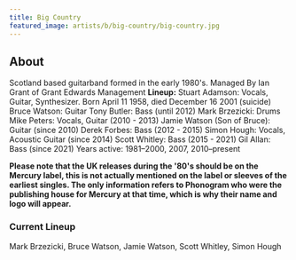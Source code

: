 ```yaml
---
title: Big Country
featured_image: artists/b/big-country/big-country.jpg
---
```

## About

Scotland based guitarband formed in the early 1980's.
Managed By Ian Grant of Grant Edwards Management
**Lineup:**
Stuart Adamson: Vocals, Guitar, Synthesizer. Born April 11 1958, died December 16 2001 (suicide)
Bruce Watson: Guitar
Tony Butler: Bass (until 2012)
Mark Brzezicki: Drums
Mike Peters: Vocals, Guitar (2010 - 2013)
Jamie Watson (Son of Bruce): Guitar (since 2010)
Derek Forbes: Bass (2012 - 2015)
Simon Hough: Vocals, Acoustic Guitar (since 2014)
Scott Whitley: Bass (2015 - 2021)
Gil Allan: Bass (since 2021)
Years active:	1981–2000, 2007, 2010–present

**Please note that the UK releases during the '80's should be on the Mercury label, this is not actually mentioned on the label or sleeves of the earliest singles. The only information refers to Phonogram who were the publishing house for Mercury at that time, which is why their name and logo will appear.**


### Current Lineup

Mark Brzezicki, Bruce Watson, Jamie Watson, Scott Whitley, Simon Hough

